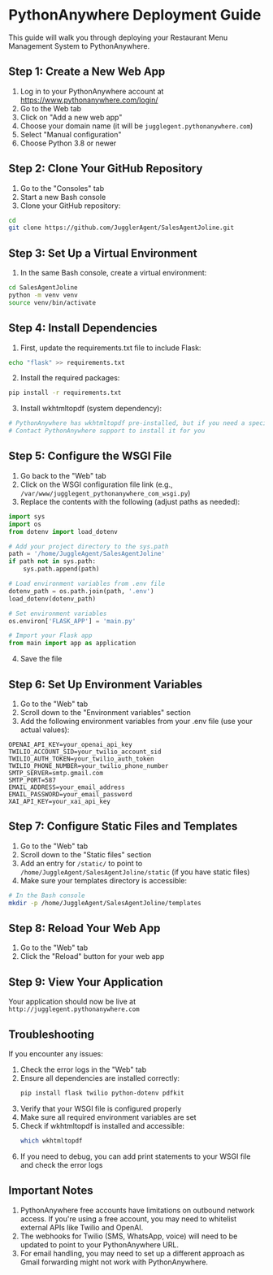 # PythonAnywhere Deployment Guide

This guide will walk you through deploying your Restaurant Menu Management System to PythonAnywhere.

## Step 1: Create a New Web App

1. Log in to your PythonAnywhere account at https://www.pythonanywhere.com/login/
2. Go to the Web tab
3. Click on "Add a new web app"
4. Choose your domain name (it will be `jugglegent.pythonanywhere.com`)
5. Select "Manual configuration"
6. Choose Python 3.8 or newer

## Step 2: Clone Your GitHub Repository

1. Go to the "Consoles" tab
2. Start a new Bash console
3. Clone your GitHub repository:

```bash
cd
git clone https://github.com/JugglerAgent/SalesAgentJoline.git
```

## Step 3: Set Up a Virtual Environment

1. In the same Bash console, create a virtual environment:

```bash
cd SalesAgentJoline
python -m venv venv
source venv/bin/activate
```

## Step 4: Install Dependencies

1. First, update the requirements.txt file to include Flask:

```bash
echo "flask" >> requirements.txt
```

2. Install the required packages:

```bash
pip install -r requirements.txt
```

3. Install wkhtmltopdf (system dependency):

```bash
# PythonAnywhere has wkhtmltopdf pre-installed, but if you need a specific version:
# Contact PythonAnywhere support to install it for you
```

## Step 5: Configure the WSGI File

1. Go back to the "Web" tab
2. Click on the WSGI configuration file link (e.g., `/var/www/jugglegent_pythonanywhere_com_wsgi.py`)
3. Replace the contents with the following (adjust paths as needed):

```python
import sys
import os
from dotenv import load_dotenv

# Add your project directory to the sys.path
path = '/home/JuggleAgent/SalesAgentJoline'
if path not in sys.path:
    sys.path.append(path)

# Load environment variables from .env file
dotenv_path = os.path.join(path, '.env')
load_dotenv(dotenv_path)

# Set environment variables
os.environ['FLASK_APP'] = 'main.py'

# Import your Flask app
from main import app as application
```

4. Save the file

## Step 6: Set Up Environment Variables

1. Go to the "Web" tab
2. Scroll down to the "Environment variables" section
3. Add the following environment variables from your .env file (use your actual values):

```
OPENAI_API_KEY=your_openai_api_key
TWILIO_ACCOUNT_SID=your_twilio_account_sid
TWILIO_AUTH_TOKEN=your_twilio_auth_token
TWILIO_PHONE_NUMBER=your_twilio_phone_number
SMTP_SERVER=smtp.gmail.com
SMTP_PORT=587
EMAIL_ADDRESS=your_email_address
EMAIL_PASSWORD=your_email_password
XAI_API_KEY=your_xai_api_key
```

## Step 7: Configure Static Files and Templates

1. Go to the "Web" tab
2. Scroll down to the "Static files" section
3. Add an entry for `/static/` to point to `/home/JuggleAgent/SalesAgentJoline/static` (if you have static files)
4. Make sure your templates directory is accessible:

```bash
# In the Bash console
mkdir -p /home/JuggleAgent/SalesAgentJoline/templates
```

## Step 8: Reload Your Web App

1. Go to the "Web" tab
2. Click the "Reload" button for your web app

## Step 9: View Your Application

Your application should now be live at `http://jugglegent.pythonanywhere.com`

## Troubleshooting

If you encounter any issues:

1. Check the error logs in the "Web" tab
2. Ensure all dependencies are installed correctly:
   ```bash
   pip install flask twilio python-dotenv pdfkit
   ```
3. Verify that your WSGI file is configured properly
4. Make sure all required environment variables are set
5. Check if wkhtmltopdf is installed and accessible:
   ```bash
   which wkhtmltopdf
   ```
6. If you need to debug, you can add print statements to your WSGI file and check the error logs

## Important Notes

1. PythonAnywhere free accounts have limitations on outbound network access. If you're using a free account, you may need to whitelist external APIs like Twilio and OpenAI.
2. The webhooks for Twilio (SMS, WhatsApp, voice) will need to be updated to point to your PythonAnywhere URL.
3. For email handling, you may need to set up a different approach as Gmail forwarding might not work with PythonAnywhere.